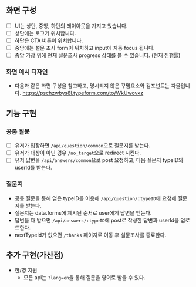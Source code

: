 ## 화면 구성
- [ ] UI는 상단, 중앙, 하단의 레이아웃을 가지고 있습니다.
- [ ] 상단에는 로고가 위치합니다.
- [ ] 하단은 CTA 버튼이 위치합니다.
- [ ] 중앙에는 설문 조사 form이 위치하고 input에 자동 focus 됩니다.
- [ ] 중앙 가장 위에 현재 설문조사 progress 상태를 볼 수 있습니다. (현재 진행률)

### 화면 예시 디자인
- 다음과 같은 화면 구성을 참고하고, 명시되지 않은 꾸밈요소와 컴포넌트는 자율입니다.
https://pschzwbys8l.typeform.com/to/WkUwovxz


## 기능 구현
### 공통 질문 
- [ ] 유저가 입장하면 `/api/question/common`으로 질문지를 받는다.
- [ ] 유저가 대상이 아닌 경우 `/no_target`으로 redirect 시킨다.
- [ ] 유저 답변을 `/api/answers/common`으로 post 요청하고, 다음 질문지 typeID와 userId를 받는다.

### 질문지
- 공통 질문을 통해 얻은 typeID를 이용해 `/api/question/:typeID`에 요청해 질문지를 받는다.
- 질문지는 data.forms에 제시된 순서로 user에게 답변을 받는다.
- 답변을 다 받으면 `/api/answers/:typeID`에 post로 작성한 답변과 userId을 업로드한다.
- nextTypeId가 없으면 `/thanks` 페이지로 이동 후 설문조사를 종료한다.

## 추가 구현(가산점)
- 한/영 지원
   - 모든 api는 `?lang=en`을 통해 질문을 영어로 받을 수 있다.
